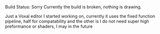 Build Status:
Sorry Currently the build is broken, nothing is drawing.

Just a Voxal editor I started working on, currently it uses the fixed function pipeline, half for compatability and the other is I do not need super high preformance or shaders, I may in the future
